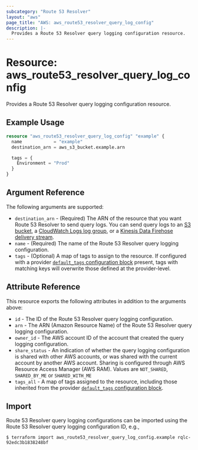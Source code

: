```yaml
---
subcategory: "Route 53 Resolver"
layout: "aws"
page_title: "AWS: aws_route53_resolver_query_log_config"
description: |-
  Provides a Route 53 Resolver query logging configuration resource.
---
```


# Resource: aws_route53_resolver_query_log_config

Provides a Route 53 Resolver query logging configuration resource.

## Example Usage

```terraform
resource "aws_route53_resolver_query_log_config" "example" {
  name            = "example"
  destination_arn = aws_s3_bucket.example.arn

  tags = {
    Environment = "Prod"
  }
}
```

## Argument Reference

The following arguments are supported:

* `destination_arn` - (Required) The ARN of the resource that you want Route 53 Resolver to send query logs.
You can send query logs to an [S3 bucket](s3_bucket.html), a [CloudWatch Logs log group](cloudwatch_log_group.html), or a [Kinesis Data Firehose delivery stream](kinesis_firehose_delivery_stream.html).
* `name` - (Required) The name of the Route 53 Resolver query logging configuration.
* `tags` - (Optional) A map of tags to assign to the resource. If configured with a provider [`default_tags` configuration block](https://registry.terraform.io/providers/hashicorp/aws/latest/docs#default_tags-configuration-block) present, tags with matching keys will overwrite those defined at the provider-level.

## Attribute Reference

This resource exports the following attributes in addition to the arguments above:

* `id` - The ID of the Route 53 Resolver query logging configuration.
* `arn` - The ARN (Amazon Resource Name) of the Route 53 Resolver query logging configuration.
* `owner_id` - The AWS account ID of the account that created the query logging configuration.
* `share_status` - An indication of whether the query logging configuration is shared with other AWS accounts, or was shared with the current account by another AWS account.
Sharing is configured through AWS Resource Access Manager (AWS RAM).
Values are `NOT_SHARED`, `SHARED_BY_ME` or `SHARED_WITH_ME`
* `tags_all` - A map of tags assigned to the resource, including those inherited from the provider [`default_tags` configuration block](https://registry.terraform.io/providers/hashicorp/aws/latest/docs#default_tags-configuration-block).

## Import

 Route 53 Resolver query logging configurations can be imported using the Route 53 Resolver query logging configuration ID, e.g.,

```
$ terraform import aws_route53_resolver_query_log_config.example rqlc-92edc3b1838248bf
```
